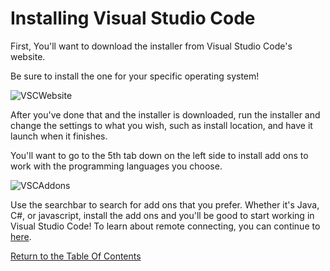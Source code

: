 # Installing Visual Studio Code

First, You'll want to download the installer from Visual Studio Code's website.

Be sure to install the one for your specific operating system!

![VSCWebsite](https://i.ibb.co/Hh0rMfh/VSCImage.png)

After you've done that and the installer is downloaded, run the installer and change the settings to what you wish,
such as install location, and have it launch when it finishes.

You'll want to go to the 5th tab down on the left side to install add ons to work with the programming languages you choose.

![VSCAddons](https://i.ibb.co/414Cx2r/VSCaddons.png)

Use the searchbar to search for add ons that you prefer. Whether it's Java, C#, or javascript, install the add ons and you'll be good to start working in Visual Studio Code! To learn about remote connecting, you can continue to [here](RemoteConnect.md).

[Return to the Table Of Contents](index.md)
